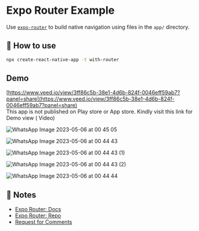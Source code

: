 # Expo Router Example

Use [`expo-router`](https://expo.github.io/router) to build native navigation using files in the `app/` directory.

## 🚀 How to use

```sh
npx create-react-native-app -t with-router
```
## Demo
[https://www.veed.io/view/3ff86c5b-38e1-4d6b-824f-0046eff59ab7?panel=share](https://www.veed.io/view/3ff86c5b-38e1-4d6b-824f-0046eff59ab7?panel=share)
<br/>
This app is not published on Play store or App store. Kindly visit this link for Demo view ( Video) 
<br/>

![WhatsApp Image 2023-05-06 at 00 45 05](https://user-images.githubusercontent.com/62474138/236543862-7c8d6a90-965a-422e-a5b7-26bafc1323f6.jpeg)

![WhatsApp Image 2023-05-06 at 00 44 43](https://user-images.githubusercontent.com/62474138/236543468-08f5a6e5-0426-4eb9-9a55-8c6d744f0f71.jpeg)

![WhatsApp Image 2023-05-06 at 00 44 43 (1)](https://user-images.githubusercontent.com/62474138/236543764-544e0385-36de-4efe-b086-e149d591f2ef.jpeg)

![WhatsApp Image 2023-05-06 at 00 44 43 (2)](https://user-images.githubusercontent.com/62474138/236543796-a55bf044-cf78-4d98-aa30-3e883ece84cd.jpeg)

![WhatsApp Image 2023-05-06 at 00 44 44](https://user-images.githubusercontent.com/62474138/236543828-b41388d5-a99b-418e-9af8-52302635fada.jpeg)



## 📝 Notes

- [Expo Router: Docs](https://expo.github.io/router)
- [Expo Router: Repo](https://github.com/expo/router)
- [Request for Comments](https://github.com/expo/router/discussions/1)
